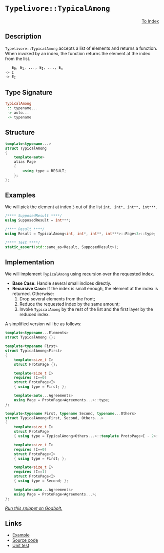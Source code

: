 <!-- Copyright 2024 Feng Mofan
SPDX-License-Identifier: Apache-2.0 -->

# `Typelivore::TypicalAmong`

<p style='text-align: right;'><a href="../../../facilities/metafunctions.md#typelivore-typical-among">To Index</a></p>

## Description

`Typelivore::TypicalAmong` accepts a list of elements and returns a function. When invoked by an index, the function returns the element at the index from the list.

<pre><code>   E<sub>0</sub>, E<sub>1</sub>, ..., E<sub>I</sub>, ..., E<sub>n</sub>
-> I
-> E<sub>I</sub></code></pre>

## Type Signature

```Haskell
TypicalAmong
 :: typename...
 -> auto...
 -> typename
```

## Structure

```C++
template<typename...>
struct TypicalAmong
{
    template<auto>
    alias Page
    {
        using type = RESULT;
    };
};
```

## Examples

We will pick the element at index `3` out of the list `int, int*, int**, int***`.

```C++
/**** SupposedResult ****/
using SupposedResult = int***;

/**** Result ****/
using Result = TypicalAmong<int, int*, int**, int***>::Page<3>::type;

/**** Test ****/
static_assert(std::same_as<Result, SupposedResult>);
```

## Implementation

We will implement `TypicalAmong` using recursion over the requested index.

- **Base Case:** Handle several small indices directly.
- **Recursive Case:** If the index is small enough, the element at the index is returned. Otherwise:
  1. Drop several elements from the front;
  2. Reduce the requested index by the same amount;
  3. Invoke `TypicalAmong` by the rest of the list and the first layer by the reduced index.

A simplified version will be as follows:

```C++
template<typename...Elements>
struct TypicalAmong {};

template<typename First>
struct TypicalAmong<First>
{
    template<size_t I>
    struct ProtoPage {};

    template<size_t I>
    requires (I==0)
    struct ProtoPage<I>
    { using type = First; };

    template<auto...Agreements>
    using Page = ProtoPage<Agreements...>::type;
};

template<typename First, typename Second, typename...Others>
struct TypicalAmong<First, Second, Others...>
{
    template<size_t I>
    struct ProtoPage 
    { using type = TypicalAmong<Others...>::template ProtoPage<I - 2>::type; };

    template<size_t I>
    requires (I==0)
    struct ProtoPage<I>
    { using type = First; };

    template<size_t I>
    requires (I==1)
    struct ProtoPage<I>
    { using type = Second; };

    template<auto...Agreements>
    using Page = ProtoPage<Agreements...>;
};
```

[*Run this snippet on Godbolt.*](https://godbolt.org/#z:OYLghAFBqd5QCxAYwPYBMCmBRdBLAF1QCcAaPECAMzwBtMA7AQwFtMQByARg9KtQYEAysib0QXACx8BBAKoBnTAAUAHpwAMvAFYTStJg1DIApACYAQuYukl9ZATwDKjdAGFUtAK4sGe1wAyeAyYAHI%2BAEaYxCAAbACspAAOqAqETgwe3r56KWmOAkEh4SxRMQm2mPYFDEIETMQEWT5%2BXJXVGXUNBEVhkdFxiQr1jc05bcPdvSVlgwCUtqhexMjsHAD0AFTbO7t7%2B5vrJhoAgls7ANQAIphJrozIeJgKF7tHp%2BcHX3vvJ8d/ZgAzMFkN4sBcTIC3MhhugsFRIdh/v9Pt80dtfqiLgBJFhJehsQRMGqvHaY9EUw7Ij67C4AFQAnkk8KJaCcWAJgKSMf8CJg8QY%2BZC3AQmYxWJgAHTS7AExgEBSI/7DYheBz0pkssTszkQgDsVj1V0hVlOvP5%2BOJmGForuzDYFwAYnhiMMlacVWqCBrmaydUZhc7XQR3X8Df8LpGLnyBVbhWkAF6YAD63uxoajF096uUxFQRGUTGAmH1huNgNNf1OmZjlqFUMTKbTGajxEwAEcvC7nhcIOnAeWrho5hGo9nvbn86hC8Xhf2kdWoyYDRcvGkjNGxRCB06XW6K/ry5XR5Ha4LrVCmF4iNLJSdgG3%2BfLFYCFydM2vglyZyXIVcLpOBZFhebj3o%2BhIKreiIgCAtoXseRomtSJxnnGUJwfaJZBsMpCbnaEoXEImBoAw6C4RhEq3gA8gQCDRC%2Bb7jj6WpshyAZQthBC4URJFkRcNF0a6UGvsi4aLqeFrnvGeBJqmOItpGTGAdOwEQuJparuuXJwdu/6Mr62pscAwoCfRwnYDBqF8gBeZAbOULYhcAC0FxmNBsFiiah5IWa6lWSBjZyfOJ4XG2nbdi8fZ/n%2Bw4hUptkqfZbjBepy4WJpX54b%2BO6cV5y5HshNaSWhbiBc2InqWFXZtpF/aDlwI7qfFU4/nOCkaZ%2BG46X%2BhHEQI6B5YhFaFVG/nCleN7SmBmBPoIDEhZ136qT1ymtVC02zZB0pKsNZpDceNKUmSKK0tgqisPiJZvCdR08r5ALAgwoJeOCwokasSQKqGN3bIRXhJHkmDoAASs8Xi0N612nItf0A6kQOgwo4Pej1wQEDsPlVmctKI8j3JUtDWkXLjEO6cxfpGcKaO4Wjmw04I2z0%2Bj2zuWtbiAu5cGYz9mz0s8kPHR69SOMgyZMAoSiNBAsIwQoEpiy%2Bbgk1xsOAyDYMQ4iI67ScHALLQnDxLwfgcFopCoJwbjWNYWZLCsv5AjwpAEJoesLAA1iA8SSJKGgABxmGYACcQdcPE/t%2B1wep6tIBscJIvAsBIGgaKQJtmxbHC8AoICpy7pt66QcCwDAiAgEsBBJNe5CUGgeJ0NEoQSpwqh%2B7ETmxJIFzAMgyAXFIkpmLwQOECQeDoHo/CCCIYjsFIMiCIoKjqAXpC6G0ADuxBMEknA8PrhvG675ucFR15V96qBUBcrft533e9/3PtmL2Hj1/QxAQo7cy8PnWgLBAJAddmQfxrhAYBDcYjACkGYPgdA%2BSukoBEY%2BERggNAZHvXgqDmDEAZFRCI2hiL5ydnXCCVEGC0AwavLAEQvDADcGIWgOduC8CwCwQwwBxDUO7A4PAAA3Z4x9MCqGIteNYTs0ZVGPrQPAERt64I8FgY%2BBBiB4CTiw0gAjiARHhjcdhRgZFGFdgsKgBhgAKAAGpPA3lRO0mCF7CFZHPaQU95BKDUMfde%2BgOEoGtpYfQsic6QAWKgT6GRmFOVhH%2BUwlhrBmAzlo1RWAgkQAWHYIhGQXCkTGK0UggRgh9FKAMNoeR0gCBybkVIZSGDTH6DECYVQMkCC6KMTwLQ9DpN4c0kYPQCkzGKbYHpFSJg9NqUU%2BpaS7arAkAfDgRs07H0zjfNuHcu49z7gPF%2BEBcCj0/uYQEDVf7GIWHRJgWAYipNIJ7SQgJJRB0BDHDQkgzCSFiCneIsQg76E4AnUgScDmSliFwWIfsg6RwSJIMO9zYgLNXpnbOudnbGKLqXQB5dz7VwoOA1A79G7Nw4A0FgfC9ROSYBcUEHD%2B5B0lFwX2w98BECSZPWQM9xDz1cUvDxq9dCwK3jvTBsz5np14JnM%2BldrwXCvssu%2BXcKUbi4NS2lGhX44pAdEL%2BgIzA/yRQXABQDVWQLARAj%2BKADBGAVVwVONAIb0SQSgtBuD7HYPQfgwhDh7GkPlOQyhx8aF0IYbQJh9i2EcK4WbfAbZeECOYWbYRoi%2BT2MkXHM2Mi5HoMUWsM2Ki1H2K0TopQejQ1fmRaYosljrG2MYPY1xrLnEOM5SvM2PLvFGJiVYfxqaUkhLCQICJUSBxtriQk6ISTBHBPaE0vwEBXDDLyaRMZswSlVJqLO0pNQF0DM6TUFpTQ2njAnV02ooy%2Bl1I6UMvduTJiNA3RMxYyxpkNW%2BXMo%2BcLODStWeSs1XIFU0t9r2HZjKNWHJ1f/E5mAzkDEuXHX5/zqVPL1PEIO0dATPNeZC2FGdOAIrzsi4uZcK4XyNQaj%2BTc2CcEJffFgCg%2BF9z4T%2B88wx6W7PHsy6eTiJAuNkA2zxIBASkD5bvFhgqX2YY4GKi%2Bkrr6qEo9R2j9GrTDBVbivZQJATar/oXNFxrohEeUyAGjANkx0aDsmBjBBkzSZcfA21EBkGr2dY6jRDm8EEKIR6nFZCKFUPDZgWh9DGHMKdiGgxmbWE8McNGoRIjkBiMTYIKRq9U3yIZBm5Rqj1FOzzbo/kRajG6r4GY8tmAbF2I0TW9j7KuPuMbToXjLbjB%2BJsJ2%2BA3aajMPWDLQdlh4kisSePMdlyt2ZOndki9/h50nvGZU/IGRV3LoyDejpjTD07tnUN7pUxJuLsGd0Nbx7iinsfQoKZc9hMYZFW%2ByzFwqM0YuMZyUZn/0MpIEB9TxzSCnPOZQWZMGQDB0lICQE8Rw6QpToDvUILzsnyzrYRFGm5gexAJIeIdyo56hTn7SQocuABzMDCuOgIRMXZh/D2ZQ8ofwpA27TR9FMmSCAA)

## Links

- [Example](../../../code/facilities/metafunctions/typelivore/typical_among/implementation.hpp)
- [Source code](../../../../conceptrodon/typelivore/among.hpp)
- [Unit test](../../../../tests/unit/metafunctions/typelivore/typical_among.test.hpp)
